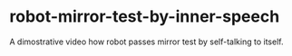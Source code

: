 # robot-mirror-test-by-inner-speech
A dimostrative video how robot passes mirror test by self-talking to itself.
